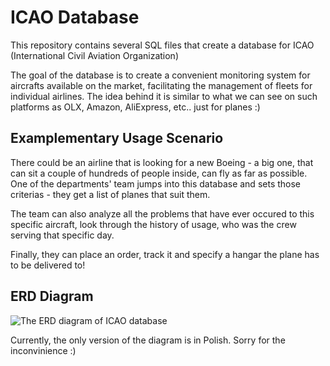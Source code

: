 # ICAO Database

This repository contains several SQL files that create a database for ICAO (International Civil Aviation Organization) 

The goal of the database is to create a convenient monitoring system for aircrafts available on the market, facilitating the management of fleets for individual airlines. The idea behind it is similar to what we can see on such platforms as OLX, Amazon, AliExpress, etc.. just for planes :)

## Examplementary Usage Scenario

There could be an airline that is looking for a new Boeing - a big one, that can sit a couple of hundreds of people inside, can fly as far as possible. One of the departments' team jumps into this database and sets those criterias - they get a list of planes that suit them.

The team can also analyze all the problems that have ever occured to this specific aircraft, look through the history of usage, who was the crew serving that specific day.

Finally, they can place an order, track it and specify a hangar the plane has to be delivered to!

## ERD Diagram

![The ERD diagram of ICAO database](<img width="793" alt="Zrzut ekranu 2024-02-2 o 5 07 33 PM" src="https://github.com/taryesz/MOLC_database/assets/106448156/235f6030-cd08-41f4-83f1-ad95ddf078f0">)

Currently, the only version of the diagram is in Polish. Sorry for the inconvinience :)
